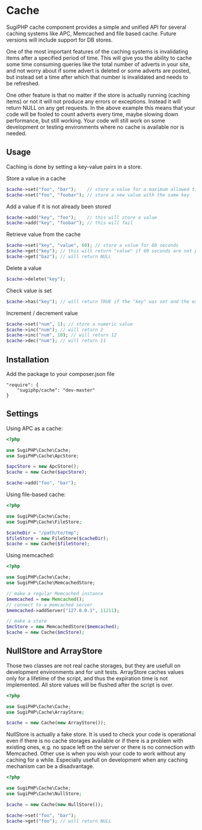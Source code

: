 Cache
=====

SugiPHP cache component provides a simple and unified API for several caching systems like APC, Memcached and
file based cache. Future versions will include support for DB stores.

One of the most important features of the caching systems is invalidating items after a specified period of time.
This will give you the ability to cache some time consuming queries like the total number of adverts in your site,
and not worry about if some advert is deleted or some adverts are posted, but instead set a time after which that
number is invalidated and needs to be refreshed.

One other feature is that no matter if the store is actually running (caching items) or not it will not produce
any errors or exceptions. Instead it will return NULL on any get requests. In the above example this means that
your code will be fooled to count adverts every time, maybe slowing down performance, but still working. Your
code will still work on some development or testing environments where no cache is available nor is needed.

Usage
-----

Caching is done by setting a key-value pairs in a store.


Store a value in a cache
```php
$cache->set("foo", "bar");    // store a value for a maximum allowed time
$cache->set("foo", "foobar"); // store a new value with the same key
```

Add a value if it is not already been stored
```php
$cache->add("key", "foo");    // this will store a value
$cache->add("key", "foobar"); // this will fail
```

Retrieve value from the cache
```php
$cache->set("key", "value", 60); // store a value for 60 seconds
$cache->get("key"); // this will return "value" if 60 seconds are not passed and NULL after that
$cache->get("baz"); // will return NULL
```

Delete a value
```php
$cache->delete("key");
```

Check value is set
```php
$cache->has("key"); // will return TRUE if the "key" was set and the expiration time was not passed, and FALSE otherwise
```

Increment / decrement value
```php
$cache->set("num", 1); // store a numeric value
$cache->inc("num"); // will return 2
$cache->inc("num", 10); // will return 12
$cache->dec("num"); // will return 11
```


Installation
------------

Add the package to your composer.json file

```
"require": {
    "sugiphp/cache": "dev-master"
}
```

Settings
--------

Using APC as a cache:

```php
<?php

use SugiPHP\Cache\Cache;
use SugiPHP\Cache\ApcStore;

$apcStore = new ApcStore();
$cache = new Cache($apcStore);

$cache->add("foo", "bar");
```

Using file-based cache:
```php
<?php

use SugiPHP\Cache\Cache;
use SugiPHP\Cache\FileStore;

$cacheDir = "/path/to/tmp";
$fileStore = new FileStore($cacheDir);
$cache = new Cache($fileStore);
```

Using memcached:
```php
<?php

use SugiPHP\Cache\Cache;
use SugiPHP\Cache\MemcachedStore;

// make a regular Memcached instance
$memcached = new Memcached();
// connect to a memcached server
$memcached->addServer("127.0.0.1", 11211);

// make a store
$mcStore = new MemcachedStore($memcached);
$cache = new Cache($mcStore);
```

NullStore and ArrayStore
------------------------

Those two classes are not real cache storages, but they are usefull on development environments
and for unit tests. ArrayStore caches values only for a lifetime of the script, and thus the
expiration time is not implemented. All store values will be flushed after the script is over.

```php
<?php

use SugiPHP\Cache\Cache;
use SugiPHP\Cache\ArrayStore;

$cache = new Cache(new ArrayStore());
```
NullStore is actually a fake store. It is used to check your code is operational
even if there is no cache storages available or if there is a problem with existing
ones, e.g. no space left on the server or there is no connection with Memcached.
Other use is when you wish your code to work without any caching for a while. Especially
usefull on development when any caching mechanism can be a disadvantage.
```php
<?php

use SugiPHP\Cache\Cache;
use SugiPHP\Cache\NullStore;

$cache = new Cache(new NullStore());

$cache->set("foo", "bar");
$cache->get("foo"); // will return NULL
```
